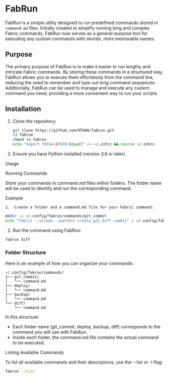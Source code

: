 # FabRun

FabRun is a simple utility designed to run predefined commands stored in `command.md` files. Initially created to simplify running long and complex Fabric commands, FabRun now serves as a general-purpose tool for executing any custom commands with shorter, more memorable names.

## Purpose

The primary purpose of FabRun is to make it easier to run lengthy and intricate Fabric commands. By storing these commands in a structured way, FabRun allows you to execute them effortlessly from the command line, reducing the need to remember and type out long command sequences. Additionally, FabRun can be used to manage and execute any custom command you need, providing a more convenient way to run your scripts.

## Installation

1. Clone the repository:
   ```sh
   git clone https://github.com/HTA86/fabrun.git
   cd fabrun
   chmod +x fabrun
   echo "export PATH=\$PATH:$(pwd)" >> ~/.zshrc && source ~/.zshrc
   ```

2.	Ensure you have Python installed (version 3.6 or later).

Usage

Running Commands

Store your commands in command.md files within folders. The folder name will be used to identify and run the corresponding command.

Example

	1.	Create a folder and a command.md file for your Fabric command:

```sh
mkdir -p ~/.config/fabrun/commands/git_commit
echo "fabric --stream --pattern create_git_diff_commit" > ~/.config/fabrun/commands/git_commit/command.md
```

2.	Run the command using FabRun:

```sh
fabrun diff
```

### Folder Structure

Here is an example of how you can organize your commands:
```
~/.config/fabrun/commands/
├── git_commit/
│   └── command.md
├── deploy/
│   └── command.md
├── backup/
│   └── command.md
└── diff/
    └── command.md
```

In this structure:
* Each folder name (git_commit, deploy, backup, diff) corresponds to the command you will use with FabRun.
* Inside each folder, the command.md file contains the actual command to be executed.

Listing Available Commands

To list all available commands and their descriptions, use the --list or -l flag:

```sh
fabrun --list
```
